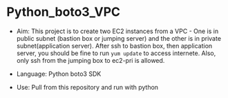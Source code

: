 # Python_boto3_VPC

* Aim: This project is to create two EC2 instances from a VPC - One is in public subnet (bastion box or jumping server) and the other is in private subnet(application server). After ssh to bastion box, then application server, you should be fine to run `yum update` to access internete. Also, only ssh from the jumping box to ec2-pri is allowed.

* Language: Python boto3 SDK

* Use: Pull from this repository and run with python 
